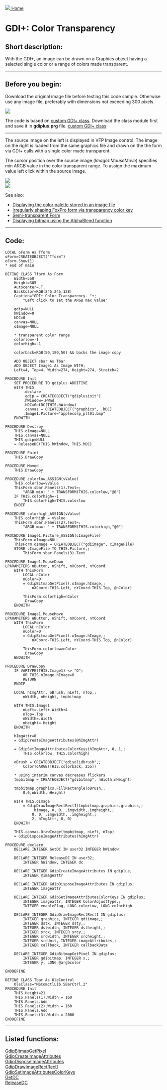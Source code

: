 [<img src="../images/home.png"> Home ](https://github.com/VFPX/Win32API)  

# GDI+: Color Transparency

## Short description:
With the GDI+, an image can be drawn on a Graphics object having a selected single color or a range of colors made transparent.  
***  


## Before you begin:
Download the original image file before testing this code sample. Otherwise use any image file, preferably with dimensions not exceeding 300 pixels.  

![](../images/applecorp_plt01.bmp)  

The code is based on [custom GDI+ class](sample_450.md). Download the class module first and save it in **gdiplus.prg** file. [custom GDI+ class](sample_450.md)  

* * *  
The source image on the left is displayed in VFP Image control. The image on the right is loaded from the same graphics file and drawn on the the form via GDI+ calls with a single color made transparent.   

The cursor position over the source image (*Image1.MouseMove*) specifies min ARGB value in the color transparent range. To assign the maximum value left click within the source image.  

![](../images/colortransparency.png)  
![](../images/colortransparency01.png)  

See also:

* [Displaying the color palette stored in an image file](sample_529.md)  
* [Irregularly shaping FoxPro form via transparency color key](sample_033.md)  
* [Semi-transparent Form](sample_453.md)  
* [Displaying bitmap using the AlphaBlend function](sample_293.md)  
  
***  


## Code:
```foxpro  
LOCAL oForm As Tform
oForm=CREATEOBJECT("Tform")
oForm.Show(1)
* end of main

DEFINE CLASS Tform As Form
	Width=560
	Height=305
	Autocenter=.T.
	BackColor=RGB(245,245,128)
	Caption="GDI+ Color Transparency. "+;
		"Left click to set the ARGB max value"

	gdip=NULL
	hWindow=0
	hDC=0
	canvas=NULL
	oImage=NULL
	
	* transparent color range
	colorlow=-1
	colorhigh=-1
	
	colorback=RGB(50,180,50) && backs the image copy
	
	ADD OBJECT sbar As Tbar
	ADD OBJECT Image1 As Image WITH;
	Left=4, Top=4, Width=274, Height=274, Stretch=2

PROCEDURE Init
	SET PROCEDURE TO gdiplus ADDITIVE
	WITH THIS
		.declare
		.gdip = CREATEOBJECT("gdiplusinit")
		.hWindow=.HWnd
		.hDC=GetDC(THIS.hWindow)
		.canvas = CREATEOBJECT("graphics", .hDC)
		.Image1.Picture="applecorp_plt01.bmp"
	ENDWITH

PROCEDURE Destroy
	THIS.oImage=NULL
	THIS.canvas=NULL
	THIS.gdip=NULL
	= ReleaseDC(THIS.hWindow, THIS.hDC)

PROCEDURE Paint
	THIS.DrawCopy

PROCEDURE Moved
	THIS.DrawCopy

PROCEDURE colorlow_ASSIGN(vValue)
	THIS.colorlow=vValue
	ThisForm.sbar.Panels(1).Text=;
		"ARGB min: " + TRANSFORM(THIS.colorlow,"@0")
	IF THIS.colorhigh=-1
		THIS.colorhigh=THIS.colorlow
	ENDIF

PROCEDURE colorhigh_ASSIGN(vValue)
	THIS.colorhigh = vValue
	ThisForm.sbar.Panels(2).Text=;
		"ARGB max: " + TRANSFORM(THIS.colorhigh,"@0")

PROCEDURE Image1.Picture_ASSIGN(cImageFile)
	ThisForm.oImage=NULL
	ThisForm.oImage = CREATEOBJECT("gdiimage", cImageFile)
	STORE cImageFile TO THIS.Picture,;
		ThisForm.sbar.Panels(3).Text

PROCEDURE Image1.MouseDown
LPARAMETERS nButton, nShift, nXCoord, nYCoord
	WITH ThisForm
		LOCAL nColor
		nColor=0
		= GdipBitmapGetPixel(.oImage.hImage,;
			nXCoord-THIS.Left, nYCoord-THIS.Top, @nColor)

		ThisForm.colorhigh=nColor
		.DrawCopy
	ENDWITH

PROCEDURE Image1.MouseMove
LPARAMETERS nButton, nShift, nXCoord, nYCoord
	WITH ThisForm
		LOCAL nColor
		nColor=0
		= GdipBitmapGetPixel(.oImage.hImage,;
			nXCoord-THIS.Left, nYCoord-THIS.Top, @nColor)

		ThisForm.colorlow=nColor
		.DrawCopy
	ENDWITH

PROCEDURE DrawCopy
	IF VARTYPE(THIS.Image1) <> "O";
		OR THIS.oImage.hImage=0
		RETURN
	ENDIF

	LOCAL hImgAttr, oBrush, nLeft, nTop,;
		nWidth, nHeight, tmpbitmap

	WITH THIS.Image1
		nLeft=.Left+.Width+4
		nTop=.Top
		nWidth=.Width
		nHeight=.Height
	ENDWITH

	hImgAttr=0
	= GdipCreateImageAttributes(@hImgAttr)

	= GdipSetImageAttributesColorKeys(hImgAttr, 0, 1,;
		THIS.colorlow, THIS.colorhigh)

	oBrush = CREATEOBJECT("gdisolidbrush",;
		ColorToARGB(THIS.colorback, 255))

	* using interim canvas decreases flickers
	tmpbitmap = CREATEOBJECT("gdibitmap", nWidth,nHeight)

	tmpbitmap.graphics.FillRectangle(oBrush,;
		0,0,nWidth,nHeight)

	WITH THIS.oImage
		= GdipDrawImageRectRectI(tmpbitmap.graphics.graphics,;
			.himage, 0, 0, .imgwidth,.imgheight,;
			0, 0, .imgwidth, .imgheight,;
			2, hImgAttr, 0, 0)
	ENDWITH

	THIS.canvas.DrawImage(tmpbitmap, nLeft, nTop)
	= GdipDisposeImageAttributes(hImgAttr)

PROCEDURE declare
	DECLARE INTEGER GetDC IN user32 INTEGER hWindow

	DECLARE INTEGER ReleaseDC IN user32;
		INTEGER hWindow, INTEGER dc

	DECLARE INTEGER GdipCreateImageAttributes IN gdiplus;
		INTEGER @imageattr

	DECLARE INTEGER GdipDisposeImageAttributes IN gdiplus;
		INTEGER imageattr

	DECLARE INTEGER GdipSetImageAttributesColorKeys IN gdiplus;
		INTEGER imageattr, INTEGER ColorAdjustType,;
		INTEGER enableFlag, LONG colorLow, LONG colorHigh

	DECLARE INTEGER GdipDrawImageRectRectI IN gdiplus;
		INTEGER graphics, INTEGER gdiimage,;
		INTEGER dstx, INTEGER dsty,;
		INTEGER dstwidth, INTEGER dstheight,;
		INTEGER srcx, INTEGER srcy,;
		INTEGER srcwidth, INTEGER srcheight,;
		INTEGER srcUnit, INTEGER imageAttributes,;
		INTEGER callback, INTEGER callbackData

	DECLARE INTEGER GdipBitmapGetPixel IN gdiplus;
		INTEGER gdibitmap, INTEGER x,;
		INTEGER y, LONG @argbcolor

ENDDEFINE

DEFINE CLASS Tbar As OleControl
	OleClass="MSComctlLib.SBarCtrl.2"
PROCEDURE Init
	THIS.Height=21
	THIS.Panels(1).Width = 160
	THIS.Panels.Add
	THIS.Panels(2).Width = 160
	THIS.Panels.Add
	THIS.Panels(3).Width = 2000
ENDDEFINE  
```  
***  


## Listed functions:
[GdipBitmapGetPixel](../libraries/gdiplus/GdipBitmapGetPixel.md)  
[GdipCreateImageAttributes](../libraries/gdiplus/GdipCreateImageAttributes.md)  
[GdipDisposeImageAttributes](../libraries/gdiplus/GdipDisposeImageAttributes.md)  
[GdipDrawImageRectRectI](../libraries/gdiplus/GdipDrawImageRectRectI.md)  
[GdipSetImageAttributesColorKeys](../libraries/gdiplus/GdipSetImageAttributesColorKeys.md)  
[GetDC](../libraries/user32/GetDC.md)  
[ReleaseDC](../libraries/user32/ReleaseDC.md)  
